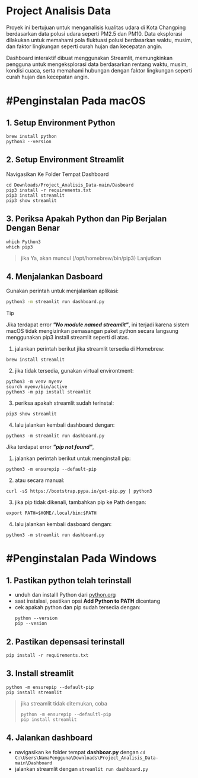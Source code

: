 # Project Analisis Data
Proyek ini bertujuan untuk menganalisis kualitas udara di Kota Changping berdasarkan data polusi udara seperti PM2.5 dan PM10. Data eksplorasi dilakukan untuk memahami pola fluktuasi polusi berdasarkan waktu, musim, dan faktor lingkungan seperti curah hujan dan kecepatan angin. 

Dashboard interaktif dibuat menggunakan Streamlit, memungkinkan pengguna untuk mengeksplorasi data berdasarkan rentang waktu, musim, kondisi cuaca, serta memahami hubungan dengan faktor lingkungan seperti curah hujan dan kecepatan angin.

# #Penginstalan Pada macOS
## 1. Setup Environment Python
```
brew install python
python3 --version
```

## 2. Setup Environment Streamlit
Navigasikan Ke Folder Tempat Dashboard
```
cd Downloads/Project_Analisis_Data-main/Dasboard
pip3 install -r requirements.txt
pip3 install streamlit
pip3 show streamlit
```

## 3. Periksa Apakah Python dan Pip Berjalan Dengan Benar
```
which Python3
which pip3
```
> jika Ya, akan muncul (/opt/homebrew/bin/pip3) Lanjutkan

## 4. Menjalankan Dasboard
Gunakan perintah untuk menjalankan aplikasi:
```bash
python3 -m streamlit run dashboard.py
```


> [!TIP]
> Jika terdapat error **_"No module named streamlit"_**, ini terjadi karena sistem macOS tidak mengizinkan pemasangan paket python secara langsung menggunakan pip3 install streamlit seperti di atas.
> 1. jalankan perintah berikut jika streamlit tersedia di Homebrew:
>```
>brew install streamlit
>```
>2. jika tidak tersedia, gunakan virtual environtment:
>```
>python3 -m venv myenv
>sourch myenv/bin/active
>python3 -m pip install streamlit
>```
>3. periksa apakah streamlit sudah terinstal:
>```
>pip3 show streamlit
>```
>4. lalu jalankan kembali dashboard dengan:
>```
>python3 -m streamlit run dashboard.py
>```
>
> Jika terdapat error **_"pip not found"_**, 
>1. jalankan perintah berikut untuk menginstall pip:
>```
>python3 -m ensurepip --default-pip
>```
>2. atau secara manual:
>```
>curl -sS https://bootstrap.pypa.io/get-pip.py | python3
>```
>3. jika pip tidak dikenali, tambahkan pip ke Path dengan:
>```
>export PATH=$HOME/.local/bin:$PATH
>```
>4. lalu jalankan kembali dasboard dengan:
>```
>python3 -m streamlit run dashboard.py
>```

# #Penginstalan Pada Windows
## 1. Pastikan python telah terinstall
- unduh dan installl Python dari [python.org](https://www.python.org/downloads/)
- saat instalasi, pastikan opsi **Add Python to PATH** dicentang
- cek apakah python dan pip sudah tersedia dengan:
  ```
  python --version
  pip --vesion
  ```
  
## 2. Pastikan depensasi terinstall
```
pip install -r requirements.txt
```

## 3. Install streamlit
```
python -m ensurepip --default-pip
pip install streamlit
```
> jika streamlit tidak ditemukan, coba
> ```
> python -m ensurepip --defaultl-pip
> pip install streamlit
> ```

## 4. Jalankan dashboard
- navigasikan ke folder tempat **dashboar.py** dengan ```cd C:\Users\NamaPengguna\Downloads\Project_Analisis_Data-main\Dashboard```
- jalankan streamlit dengan ```streamlit run dashboard.py```
